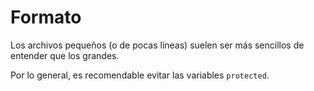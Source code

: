 # Formato
Los archivos pequeños (o de pocas líneas) suelen ser más sencillos de entender que los grandes.

Por lo general, es recomendable evitar las variables `protected`.